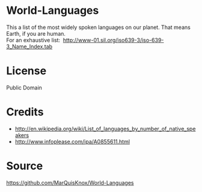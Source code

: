 # World-Languages
This a list of the most widely spoken languages on our planet. That means Earth, if you are human. 
<br>
For an exhaustive list:&nbsp;&nbsp;http://www-01.sil.org/iso639-3/iso-639-3_Name_Index.tab

# License
Public Domain

# Credits
* http://en.wikipedia.org/wiki/List_of_languages_by_number_of_native_speakers
* http://www.infoplease.com/ipa/A0855611.html

# Source
https://github.com/MarQuisKnox/World-Languages
